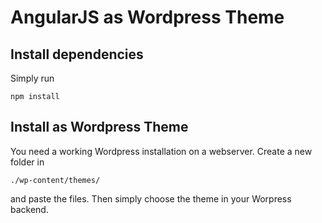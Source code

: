 # AngularJS as Wordpress Theme

## Install dependencies

Simply run 
```
npm install
```

## Install as Wordpress Theme

You need a working Wordpress installation on a webserver.
Create a new folder in 
```
./wp-content/themes/
```
and paste the files.
Then simply choose the theme in your Worpress backend.
